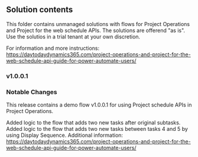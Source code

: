 ## Solution contents

This folder contains unmanaged solutions with flows for Project Operations and Project for the web schedule APIs. The solutions are offerend "as is". Use the solutios in a trial tenant at your own discretion.

For information and more instructions:
https://daytodaydynamics365.com/project-operations-and-project-for-the-web-schedule-api-guide-for-power-automate-users/

### v1.0.0.1
### Notable Changes
This release contains a demo flow v1.0.0.1 for using Project schedule APIs in Project Operations.

Added logic to the flow that adds two new tasks after original subtasks.
Added logic to the flow that adds two new tasks between tasks 4 and 5 by using Display Sequence.
Additional information:
https://daytodaydynamics365.com/project-operations-and-project-for-the-web-schedule-api-guide-for-power-automate-users/
